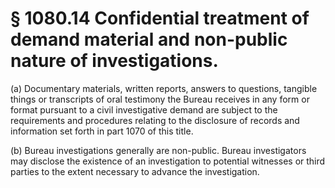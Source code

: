 # § 1080.14   Confidential treatment of demand material and non-public nature of investigations.

(a) Documentary materials, written reports, answers to questions, tangible things or transcripts of oral testimony the Bureau receives in any form or format pursuant to a civil investigative demand are subject to the requirements and procedures relating to the disclosure of records and information set forth in part 1070 of this title.


(b) Bureau investigations generally are non-public. Bureau investigators may disclose the existence of an investigation to potential witnesses or third parties to the extent necessary to advance the investigation.




